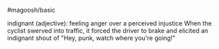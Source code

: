#magoosh/basic

indignant (adjective): feeling anger over a perceived injustice 
When the cyclist swerved into traffic, it forced the driver to brake and elicited an indignant shout of "Hey, 
punk, watch where you're going!" 

